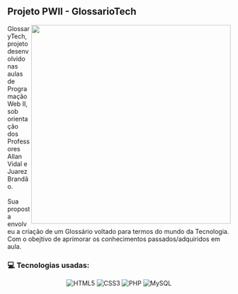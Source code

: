 ## Projeto PWII - GlossarioTech

<img src="https://i.pinimg.com/originals/21/9c/a9/219ca9b9e767536fdbb164af40ddf566.png" width="450" align="right"/> 

GlossaryTech, projeto desenvolvido nas aulas de Programação Web II, sob orientação dos Professores Allan Vidal e Juarez Brandão. 
<br>
<br>
Sua proposta envolveu a criação de um Glossário voltado para termos do mundo da Tecnologia. Com o obejtivo de aprimorar os conhecimentos passados/adquiridos em aula.


### 💻 Tecnologias usadas:

<div align="center">

![HTML5](https://img.shields.io/badge/html5-0D1117.svg?logo=html5&logoColor=E34F26&labelColor=0D1117&style=for-the-badge) 
![CSS3](https://img.shields.io/badge/css3-0D1117.svg?logo=css3&logoColor=1572B6&labelColor=0D1117&style=for-the-badge&) 
![PHP](https://img.shields.io/badge/php-0D1117.svg?logo=php&logoColor=777BB4&labelColor=0D1117&style=for-the-badge)
![MySQL](https://img.shields.io/badge/mysql-0D1117.svg?style=for-the-badge&logo=mysql&logoColor=white&labelColor=0D1117)

</div>
